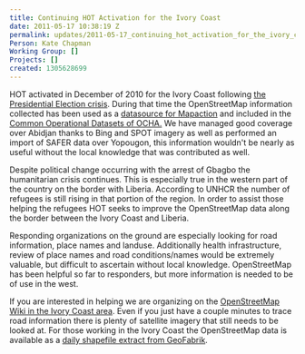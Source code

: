```yaml
---
title: Continuing HOT Activation for the Ivory Coast
date: 2011-05-17 10:38:19 Z
permalink: updates/2011-05-17_continuing_hot_activation_for_the_ivory_coast
Person: Kate Chapman
Working Group: []
Projects: []
created: 1305628699
---
```


<p>HOT activated in December of 2010 for the Ivory Coast following <a href="http://en.wikipedia.org/wiki/Ivorian_presidential_election,_2010">the Presidential Election crisis</a>. During that time the OpenStreetMap information collected has been used as a <a href="http://www.mapaction.org/deployments/maps.html?deployment_filter=201&amp;section=0">datasource for Mapaction</a> and included in the <a href="http://ochaonline.un.org/UrgencesEmergencies/ElectionsCocirctedIvoire/tabid/7330/language/fr-FR/Default.aspx">Common Operational Datasets of OCHA.</a> We have managed good coverage over Abidjan thanks to Bing and SPOT imagery as well as performed an import of SAFER data over Yopougon, this information wouldn't be nearly as useful without the local knowledge that was contributed as well.</p><p>Despite political change occurring with the arrest of Gbagbo the humanitarian crisis continues. This is especially true in the western part of the country on the border with Liberia. According to UNHCR the number of refugees is still rising in that portion of the region. In order to assist those helping the refugees HOT seeks to improve the OpenStreetMap data along the border between the Ivory Coast and Liberia.</p><p>Responding organizations on the ground are especially looking for road information, place names and landuse. Additionally health infrastructure, review of place names and road conditions/names would be extremely valuable, but difficult to ascertain without local knowledge. OpenStreetMap has been helpful so far to responders, but more information is needed to be of use in the west.</p><p>If you are interested in helping we are organizing on the <a href="http://wiki.openstreetmap.org/wiki/En:WikiProject_Ivory_Coast">OpenStreetMap Wiki in the Ivory Coast area</a>. Even if you just have a couple minutes to trace road information there is plenty of satellite imagery that still needs to be looked at. For those working in the Ivory Coast the OpenStreetMap data is available as a <a href="http://download.geofabrik.de/osm/africa/">daily shapefile extract from GeoFabrik</a>.</p>
